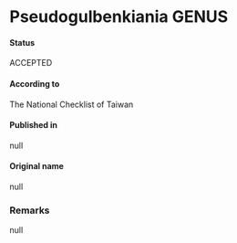 # Pseudogulbenkiania GENUS

#### Status
ACCEPTED

#### According to
The National Checklist of Taiwan

#### Published in
null

#### Original name
null

### Remarks
null